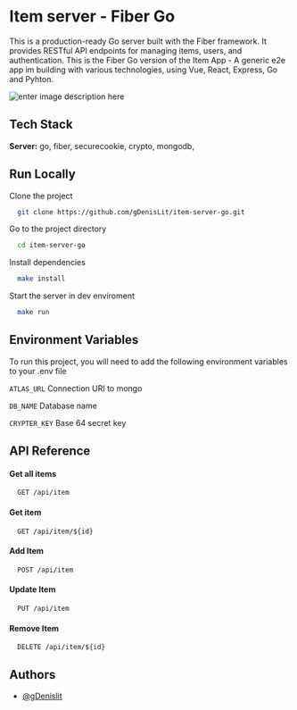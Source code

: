 
# Item server - Fiber Go

This is a production-ready Go server built with the Fiber framework. It provides RESTful API endpoints for managing items, users, and authentication. This is the Fiber Go version of the Item App - A generic e2e app im building with various technologies, using Vue, React, Express, Go and Pyhton.


![enter image description here](https://res.cloudinary.com/dokgseqgj/image/upload/v1683823793/item-server-architecture_ojhwhg.png)


## Tech Stack

**Server:** go, fiber, securecookie, crypto, mongodb,


## Run Locally

Clone the project

```bash
  git clone https://github.com/gDenisLit/item-server-go.git
```

Go to the project directory

```bash
  cd item-server-go
```

Install dependencies

```bash
  make install
```

Start the server in dev enviroment

```bash
  make run
```

## Environment Variables

To run this project, you will need to add the following environment variables to your .env file

`ATLAS_URL`
Connection URI to mongo

`DB_NAME`
Database name

`CRYPTER_KEY`
Base 64 secret key

## API Reference

#### Get all items

```http
  GET /api/item
```

#### Get item

```http
  GET /api/item/${id}
```

#### Add Item

```http
  POST /api/item
```
#### Update Item

```http
  PUT /api/item
```
#### Remove Item
```http
  DELETE /api/item/${id}
```


## Authors

- [@gDenislit](https://www.github.com/gDenislit)

